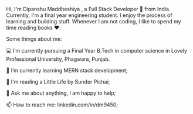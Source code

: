 Hi, I'm Dipanshu Maddheshiya , a Full Stack Developer 🚀 from India. Currently, I'm a final year engineering student. 
I enjoy the process of learning and building stuff. Whenever I am not coding, I like to spend my time reading books ❤️.

Some things about me:


💻 I’m currently pursuing a Final Year B.Tech in computer science in Lovely Professional University, Phagwara, Punjab.

🌱 I’m currently learning MERN stack development;

📖 I'm reading a Little Life by Sunder Pichai;

💬 Ask me about anything, I am happy to help;

📫 How to reach me: linkedin.com/in/dm9450;

<!---
dm9450-cloud/dm9450-cloud is a ✨ special ✨ repository because its `README.md` (this file) appears on your GitHub profile.
You can click the Preview link to take a look at your changes.
--->
